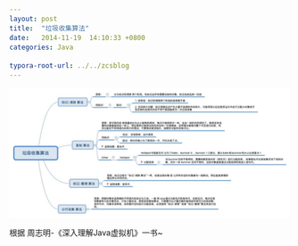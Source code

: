 ```yaml
---
layout: post
title:  "垃圾收集算法"
date:   2014-11-19  14:10:33 +0800
categories: Java

typora-root-url: ../../zcsblog
---
```


![img](/assets/Java/垃圾收集算法.jpg)

根据  周志明-《深入理解Java虚拟机》一书~